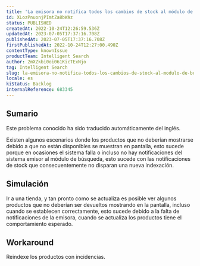 ```yaml
---
title: 'La emisora no notifica todos los cambios de stock al módulo de búsqueda inteligente'
id: XLozPnuonjPImtZa8bWAz
status: PUBLISHED
createdAt: 2022-10-24T12:26:59.536Z
updatedAt: 2023-07-05T17:37:16.708Z
publishedAt: 2023-07-05T17:37:16.708Z
firstPublishedAt: 2022-10-24T12:27:00.490Z
contentType: knownIssue
productTeam: Intelligent Search
author: 2mXZkbi0oi061KicTExNjo
tag: Intelligent Search
slug: la-emisora-no-notifica-todos-los-cambios-de-stock-al-modulo-de-busqueda-inteligente
locale: es
kiStatus: Backlog
internalReference: 683345
---
```


## Sumario

<div class="alert alert-info">
  <p>Este problema conocido ha sido traducido automáticamente del inglés.</p>
</div>



Existen algunos escenarios donde los productos que no deberían mostrarse debido a que no están disponibles se muestran en pantalla, esto sucede porque en ocasiones el sistema falla o incluso no hay notificaciones del sistema emisor al módulo de búsqueda, esto sucede con las notificaciones de stock que consecuentemente no disparan una nueva indexación.


##

## Simulación



Ir a una tienda, y tan pronto como se actualiza es posible ver algunos productos que no deberían ser devueltos mostrando en la pantalla, incluso cuando se establecen correctamente, esto sucede debido a la falta de notificaciones de la emisora, cuando se actualiza los productos tiene el comportamiento esperado.



## Workaround



Reindexe los productos con incidencias.

